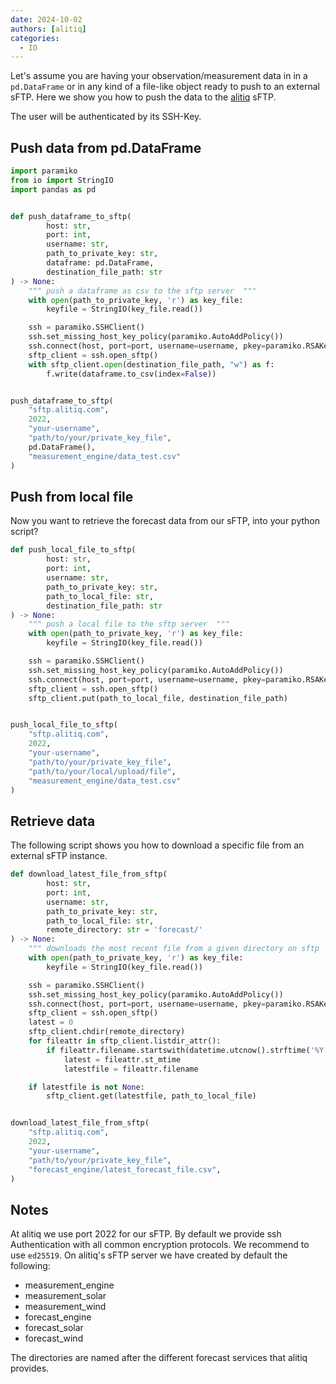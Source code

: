 ```yaml
---
date: 2024-10-02
authors: [alitiq]
categories:
  - IO
---
```


Let's assume you are having your observation/measurement data in in a `pd.DataFrame` or in any kind of a file-like object ready to push to an external sFTP. Here we show you how to push the data to the [alitiq](https://www.alitiq.com) sFTP. 

<!-- more -->


The user will be authenticated by its SSH-Key.

##  Push data from pd.DataFrame
```python
import paramiko
from io import StringIO
import pandas as pd


def push_dataframe_to_sftp(
        host: str,
        port: int,
        username: str,
        path_to_private_key: str,
        dataframe: pd.DataFrame,
        destination_file_path: str
) -> None:
    """ push a dataframe as csv to the sftp server  """
    with open(path_to_private_key, 'r') as key_file:
        keyfile = StringIO(key_file.read())

    ssh = paramiko.SSHClient()
    ssh.set_missing_host_key_policy(paramiko.AutoAddPolicy())
    ssh.connect(host, port=port, username=username, pkey=paramiko.RSAKey.from_private_key(keyfile))
    sftp_client = ssh.open_sftp()
    with sftp_client.open(destination_file_path, "w") as f:
        f.write(dataframe.to_csv(index=False))


push_dataframe_to_sftp(
    "sftp.alitiq.com",
    2022,
    "your-username",
    "path/to/your/private_key_file",
    pd.DataFrame(),
    "measurement_engine/data_test.csv"
)
```
## Push from local file  
Now you want to retrieve the forecast data from our sFTP, into your python script? 

```python
def push_local_file_to_sftp(
        host: str,
        port: int,
        username: str,
        path_to_private_key: str,
        path_to_local_file: str,
        destination_file_path: str
) -> None:
    """ push a local file to the sftp server  """
    with open(path_to_private_key, 'r') as key_file:
        keyfile = StringIO(key_file.read())

    ssh = paramiko.SSHClient()
    ssh.set_missing_host_key_policy(paramiko.AutoAddPolicy())
    ssh.connect(host, port=port, username=username, pkey=paramiko.RSAKey.from_private_key(keyfile))
    sftp_client = ssh.open_sftp()
    sftp_client.put(path_to_local_file, destination_file_path)


push_local_file_to_sftp(
    "sftp.alitiq.com",
    2022,
    "your-username",
    "path/to/your/private_key_file",
    "path/to/your/local/upload/file",
    "measurement_engine/data_test.csv"
)
```

## Retrieve data
The following script shows you how to download a specific file from an external sFTP instance. 

```python
def download_latest_file_from_sftp(
        host: str,
        port: int,
        username: str,
        path_to_private_key: str,
        path_to_local_file: str,
        remote_directory: str = 'forecast/'
) -> None:
    """ downloads the most recent file from a given directory on sftp  """
    with open(path_to_private_key, 'r') as key_file:
        keyfile = StringIO(key_file.read())

    ssh = paramiko.SSHClient()
    ssh.set_missing_host_key_policy(paramiko.AutoAddPolicy())
    ssh.connect(host, port=port, username=username, pkey=paramiko.RSAKey.from_private_key(keyfile))
    sftp_client = ssh.open_sftp()
    latest = 0
    sftp_client.chdir(remote_directory)
    for fileattr in sftp_client.listdir_attr():
        if fileattr.filename.startswith(datetime.utcnow().strftime('%Y')) and fileattr.st_mtime > latest:
            latest = fileattr.st_mtime
            latestfile = fileattr.filename

    if latestfile is not None:
        sftp_client.get(latestfile, path_to_local_file)


download_latest_file_from_sftp(
    "sftp.alitiq.com",
    2022,
    "your-username",
    "path/to/your/private_key_file",
    "forecast_engine/latest_forecast_file.csv",
)
```


## Notes
At alitiq we use port 2022 for our sFTP. By default we provide ssh Authentication with all common encryption protocols. We recommend to use `ed25519`. 
On alitiq's sFTP server we have created by default the following:

- measurement_engine
- measurement_solar
- measurement_wind
- forecast_engine
- forecast_solar
- forecast_wind

The directories are named after the different forecast services that alitiq provides. 